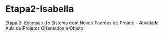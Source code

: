 # Etapa2-Isabella
Etapa 2: Extensão do Sistema com Novos Padrões de Projeto - Atividade Aula de Projetos Orientados a Objeto
